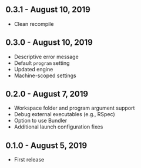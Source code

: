 ## 0.3.1 - August 10, 2019
- Clean recompile

## 0.3.0 - August 10, 2019
- Descriptive error message
- Default `program` setting
- Updated engine
- Machine-scoped settings

## 0.2.0 - August 7, 2019
- Workspace folder and program argument support
- Debug external executables (e.g., RSpec)
- Option to use Bundler
- Additional launch configuration fixes

## 0.1.0 - August 5, 2019
- First release
